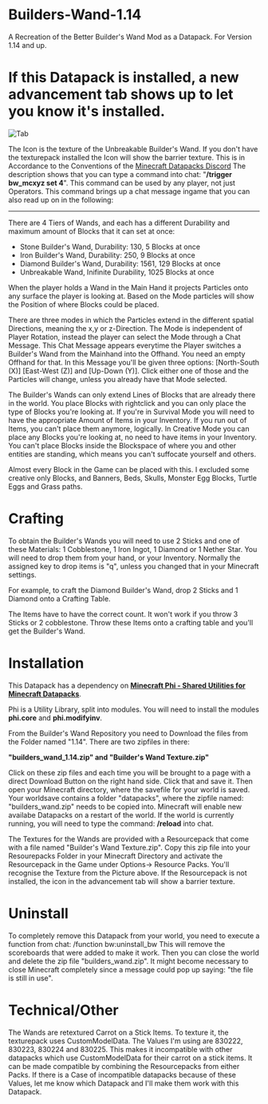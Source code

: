 # Builders-Wand-1.14
A Recreation of the Better Builder's Wand Mod as a Datapack. For Version 1.14 and up.



# If this Datapack is installed, a new advancement tab shows up to let you know it's installed. 

![Tab](https://github.com/Elemend/Builders-Wand-1.14/blob/master/Pictures/2019-05-21_10.36.04.png)
 
The Icon is the texture of the Unbreakable Builder's Wand. If you don't have the texturepack installed the Icon will show the barrier texture. This is in Accordance to the Conventions of the [Minecraft Datapacks Discord](https://discord.gg/56ySADc)
The description shows that you can type a command into chat: "**/trigger bw_mcxyz set 4**". This command can be used by any player, not just Operators. This command brings up a chat message ingame that you can also read up on in the following:
_______________________________________________________________________________________________________________________________

There are 4 Tiers of Wands, and each has a different Durability and maximum amount of Blocks that it can set at once:

- Stone Builder's Wand, Durability: 130, 5 Blocks at once
- Iron Builder's Wand, Durability: 250, 9 Blocks at once
- Diamond Builder's Wand, Durability: 1561, 129 Blocks at once
- Unbreakable Wand, Inifinite Durability, 1025 Blocks at once

When the player holds a Wand in the Main Hand it projects Particles onto any surface the player is looking at. Based on the Mode particles will show the Position of where Blocks could be placed.

There are three modes in which the Particles extend in the different spatial Directions, meaning the x,y or z-Direction.
The Mode is independent of Player Rotation, instead the player can select the Mode through a Chat Message. This Chat Message appears everytime the Player switches a Builder's Wand from the Mainhand into the Offhand. You need an empty Offhand for that. In this Message you'll be given three options: [North-South (X)]  [East-West (Z)] and [Up-Down (Y)]. Click either one of those and the Particles will change, unless you already have that Mode selected. 

The Builder's Wands can only extend Lines of Blocks that are already there in the world. You place Blocks with rightclick and you can only place the type of Blocks you're looking at. If you're in Survival Mode you will need to have the appropriate Amount of Items in your Inventory. If you run out of Items, you can't place them anymore, logically. In Creative Mode you can place any Blocks you're looking at, no need to have items in your Inventory. You can't place Blocks inside the Blockspace of where you and other entities are standing, which means you can't suffocate yourself and others.

Almost every Block in the Game can be placed with this. I excluded some creative only Blocks, and Banners, Beds, Skulls, Monster Egg Blocks, Turtle Eggs and Grass paths.


# Crafting

To obtain the Builder's Wands you will need to use 2 Sticks and one of these Materials: 1 Cobblestone, 1 Iron Ingot, 1 Diamond or 1 Nether Star. You will need to drop them from your hand, or your Inventory. Normally the assigned key to drop items is "q", unless you changed that in your Minecraft settings. 

For example, to craft the Diamond Builder's Wand, drop 2 Sticks and 1 Diamond onto a Crafting Table.

The Items have to have the correct count. It won't work if you throw 3 Sticks or 2 cobblestone. Throw these Items onto a crafting table and you'll get the Builder's Wand.


# Installation

This Datapack has a dependency on [**Minecraft Phi - Shared Utilities for Minecraft Datapacks**](https://github.com/MinecraftPhi/MinecraftPhi-modules).  

Phi is a Utility Library, split into modules. You will need to install the modules **phi.core** and **phi.modifyinv**.

From the Builder's Wand Repository you need to Download the files from the Folder named "1.14".
There are two zipfiles in there: 

**"builders_wand_1.14.zip" and "Builder's Wand Texture.zip"**

Click on these zip files and each time you will be brought to a page with a direct Download Button on the right hand side. Click that and save it. 
Then open your Minecraft directory, where the savefile for your world is saved. Your worldsave contains a folder "datapacks", where the zipfile named: "builders_wand.zip" needs to be copied into. Minecraft will enable new availabe Datapacks on a restart of the world. If the world is currently running, you will need to type the command: **/reload** into chat.

The Textures for the Wands are provided with a Resourcepack that come with a file named "Builder's Wand Texture.zip". Copy this zip file into your Resourepacks Folder in your Minecraft Directory and activate the Resourcepack in the Game under Options-> Resource Packs. You'll recognise the Texture from the Picture above. If the Resourcepack is not installed, the icon in the advancement tab will show a barrier texture.

# Uninstall

To completely remove this Datapack from your world, you need to execute a function from chat: /function bw:uninstall_bw
This will remove the scoreboards that were added to make it work. Then you can close the world and delete the zip file "builders_wand.zip". It might become necessary to close Minecraft completely since a message could pop up saying: "the file is still in use".

# Technical/Other

The Wands are retextured Carrot on a Stick Items. To texture it, the texturepack uses CustomModelData. The Values I'm using are 830222, 830223, 830224 and 830225. This makes it incompatible with other datapacks which use CustomModelData for their carrot on a stick items. It can be made compatible by combining the Resourcepacks from either Packs. If there is a Case of incompatible datapacks because of these Values, let me know which Datapack and I'll make them work with this Datapack.
